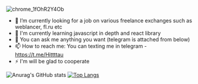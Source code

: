 ![chrome_1fOhR2Y4Ob](https://user-images.githubusercontent.com/74827598/171300581-35d33187-1b7d-430c-b39d-593f7f4de064.png)


- 🔭 I’m currently looking for a job on various freelance exchanges such as weblancer, fl.ru etc
- 🌱 I'm currently learning javascript in depth and react library
- 💬 You can ask me anything you want (telegram is attached from below)
- 📫 How to reach me: You can texting me in telegram - https://t.me/Hittttau
- ⚡ I'm will be glad to cooperate



![Anurag's GitHub stats](https://github-readme-stats.vercel.app/api?username=Hittau&show_icons=true&theme=radical)
[![Top Langs](https://github-readme-stats.vercel.app/api/top-langs/?username=Hittau&theme=radical&langs_count=3&hide=scss)](https://github.com/Hittau/github-readme-stats)
